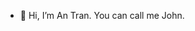 - 👋 Hi, I’m An Tran. You can call me John.

<!---
tranan01/tranan01 is a ✨ special ✨ repository because its `README.md` (this file) appears on your GitHub profile.
You can click the Preview link to take a look at your changes.
--->

